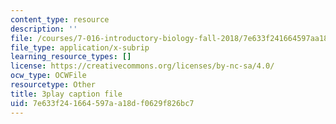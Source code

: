 ```yaml
---
content_type: resource
description: ''
file: /courses/7-016-introductory-biology-fall-2018/7e633f241664597aa18df0629f826bc7_aKTOS0Nrlug.vtt
file_type: application/x-subrip
learning_resource_types: []
license: https://creativecommons.org/licenses/by-nc-sa/4.0/
ocw_type: OCWFile
resourcetype: Other
title: 3play caption file
uid: 7e633f24-1664-597a-a18d-f0629f826bc7
---
```


